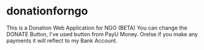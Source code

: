 # donationforngo
This is a Donation Web Application for NGO (BETA) 
You can change the DONATE Button, I've used button from PayU Money. Orelse if you make any payments it will reflect to my Bank Account.
